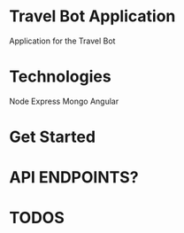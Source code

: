 # Travel Bot Application
Application for the Travel Bot

# Technologies

Node
Express
Mongo
Angular


# Get Started

# API ENDPOINTS?

# TODOS
